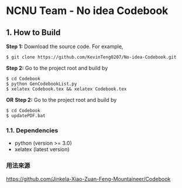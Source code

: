 # NCNU Team - No idea Codebook

## 1. How to Build
**Step 1:** Download the source code. For example,
~~~
$ git clone https://github.com/KevinTeng0207/No-idea-Codebook.git
~~~

**Step 2:** Go to the project root and build by
~~~
$ cd Codebook
$ python GenCodebookList.py
$ xelatex Codebook.tex && xelatex Codebook.tex
~~~
**OR**
**Step 2:** Go to the project root and build by
~~~
$ cd Codebook
$ updatePDF.bat
~~~
### 1.1. Dependencies

* python (version >= 3.0)
* xelatex (latest version)

### 用法來源
https://github.com/Jinkela-Xiao-Zuan-Feng-Mountaineer/Codebook
